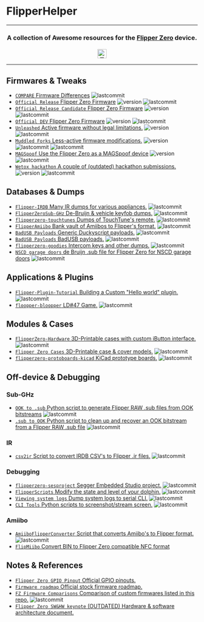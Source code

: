 # FlipperHelper

<!--<hr>
<a href="https://github.com/djsime1/awesome-flipperzero">
  <img src="https://user-images.githubusercontent.com/8518150/158502722-2532719c-a680-4405-b230-d45474a5decd.png" align="center" alt="Awesome Flipper Zero" title="Awesome Flipper Zero">
</a>-->

<hr>
<h3 align="center">
  A collection of Awesome resources for the <a href="https://flipperzero.one">Flipper Zero</a> device.<br><br>
  <a href="#">
    <img src="https://img.shields.io/badge/Thanks!-djsime1-blue" alt="Thanks! djsime1" height=24>
    <!--<img src="https://awesome.re/badge.svg" alt="Awesome" height=24>
    <img src="https://img.shields.io/badge/Powered%20by-Dolphins-blue" alt="Powered by dolphins" height=24>
    <img src="https://img.shields.io/badge/Approved%20by-Lurat-brightgreen" alt="Approved by Lurat" height=24 title="Lurat is my Flipper">
    <img src="https://img.shields.io/badge/Hack-The%20Planet-orange" alt="Hack the planet" height=24>-->
  </a>
</h3>
<hr>

<!-- DO NOT MODIFY ABOVE -->

<!--  ![lastcommit](https://img.shields.io/badge/dynamic/json?label=last%20commit&query=date&url=https%3A%2F%2Funtitled-jbqaofrwbteh.runkit.sh%2F  %2F  %2Fcommit) 
 ![lastcommit](https://img.shields.io/badge/dynamic/json?label=last%20commit&query=%24.commit.author.date&url=https%3A%2F%2Fapi.github.com%2Frepos%2F   %2F   %2Fcommits%2F   )
-->
 
## Firmwares & Tweaks
- [`COMPARE` Firmware Differences](https://gist.github.com/djsime1/edb8f3a0ab77e563898d1c55f489bf96) ![lastcommit](https://img.shields.io/badge/dynamic/json?label=last%20commit&query=%24.updated_at&url=https%3A%2F%2Fapi.github.com%2Fgists%2Fedb8f3a0ab77e563898d1c55f489bf96&cacheSeconds=10800)
- [`Official Release` Flipper Zero Firmware](https://github.com/flipperdevices/flipperzero-firmware) ![version](https://img.shields.io/github/v/release/flipperdevices/flipperzero-firmware?sort=date&cacheSeconds=10800) ![lastcommit](https://img.shields.io/badge/dynamic/json?label=last%20commit&query=%24.commit.author.date&url=https%3A%2F%2Fapi.github.com%2Frepos%2Fflipperdevices%2Fflipperzero-firmware%2Fcommits%2Frelease&cacheSeconds=10800)
- [`Official Release Candidate` Flipper Zero Firmware](https://github.com/flipperdevices/flipperzero-firmware/tree/release-candidate) ![version](https://img.shields.io/github/v/release/flipperdevices/flipperzero-firmware?display_name=tag&include_prereleases&cacheSeconds=10800)  ![lastcommit](https://img.shields.io/badge/dynamic/json?label=last%20commit&query=%24.commit.author.date&url=https%3A%2F%2Fapi.github.com%2Frepos%2Fflipperdevices%2Fflipperzero-firmware%2Fcommits%2Frelease-candidate&cacheSeconds=10800)
- [`Official DEV` Flipper Zero Firmware](https://github.com/flipperdevices/flipperzero-firmware) ![version](https://img.shields.io/github/v/release/flipperdevices/flipperzero-firmware?display_name=tag&include_prereleases&cacheSeconds=10800)  ![lastcommit](https://img.shields.io/badge/dynamic/json?label=last%20commit&query=%24.commit.author.date&url=https%3A%2F%2Fapi.github.com%2Frepos%2Fflipperdevices%2Fflipperzero-firmware%2Fcommits%2Fdev&cacheSeconds=10800)
- [`Unleashed` Active firmware without legal limitations.](https://github.com/Eng1n33r/flipperzero-firmware) ![version](https://img.shields.io/github/v/release/Eng1n33r/flipperzero-firmware?display_name=tag&include_prereleases&cacheSeconds=10800) ![lastcommit](https://img.shields.io/badge/dynamic/json?label=last%20commit&query=%24.commit.author.date&url=https%3A%2F%2Fapi.github.com%2Frepos%2FEng1n33r%2Fflipperzero-firmware%2Fcommits%2Fdev&cacheSeconds=10800)
- [`Muddled Forks` Less-active firmware modifications.](https://github.com/MuddledBox/flipperzero-firmware/tree/muddled_dev) ![version](https://img.shields.io/github/v/release/MuddledBox/flipperzero-firmware?display_name=tag&include_prereleases&cacheSeconds=10800) ![lastcommit](https://img.shields.io/badge/dynamic/json?label=last%20commit&query=%24.commit.author.date&url=https%3A%2F%2Fapi.github.com%2Frepos%2FMuddledBox%2Fflipperzero-firmware%2Fcommits%2Fdev&cacheSeconds=10800) ![lastcommit](https://img.shields.io/badge/dynamic/json?label=last%20commit%20MuddledDev&query=%24.commit.author.date&url=https%3A%2F%2Fapi.github.com%2Frepos%2FMuddledBox%2Fflipperzero-firmware%2Fcommits%2Fmuddled_dev&cacheSeconds=10800)
- [`MAGSpoof` Use the Flipper Zero as a MAGSpoof device](https://github.com/dunaevai135/flipperzero-firmware/tree/feature/nomodule) ![version](https://img.shields.io/github/v/release/dunaevai135/flipperzero-firmware?display_name=tag&include_prereleases&cacheSeconds=10800) ![lastcommit](https://img.shields.io/badge/dynamic/json?label=last%20commit&query=%24.commit.author.date&url=https%3A%2F%2Fapi.github.com%2Frepos%2Fdunaevai135%2Fflipperzero-firmware%2Fcommits%2Ffeature%2Fnomodule&cacheSeconds=10800)
- [`Wetox hackathon` A couple of (outdated) hackathon submissions.](https://github.com/wetox-team/flipperzero-firmware) ![version](https://img.shields.io/github/v/release/wetox-team/flipperzero-firmware?display_name=tag&include_prereleases&cacheSeconds=10800) ![lastcommit](https://img.shields.io/badge/dynamic/json?label=last%20commit&query=%24.commit.author.date&url=https%3A%2F%2Fapi.github.com%2Frepos%2Fwetox-team%2Fflipperzero-firmware%2Fcommits%2Fdev&cacheSeconds=10800)

## Databases & Dumps
- [`Flipper-IRDB` Many IR dumps for various appliances.](https://github.com/Lucaslhm/Flipper-IRDB) ![lastcommit](https://img.shields.io/badge/dynamic/json?label=last%20commit&query=%24.commit.author.date&url=https%3A%2F%2Fapi.github.com%2Frepos%2FLucaslhm%2FFlipper-IRDB%2Fcommits%2Fmain&cacheSeconds=10800)
- [`FlipperZeroSub-GHz` De-Bruijn & vehicle keyfob dumps.](https://github.com/MuddledBox/FlipperZeroSub-GHz) ![lastcommit](https://img.shields.io/badge/dynamic/json?label=last%20commit&query=%24.commit.author.date&url=https%3A%2F%2Fapi.github.com%2Frepos%2FMuddledBox%2FFlipperZeroSub-GHz%2Fcommits%2Fmain&cacheSeconds=10800)
- [`flipperzero-touchtunes` Dumps of TouchTune's remote.](https://github.com/jimilinuxguy/flipperzero-touchtunes) ![lastcommit](https://img.shields.io/badge/dynamic/json?label=last%20commit&query=%24.commit.author.date&url=https%3A%2F%2Fapi.github.com%2Frepos%2Fjimilinuxguy%2Fflipperzero-touchtunes%2Fcommits%2Fmaster&cacheSeconds=10800)
- [`FlipperAmiibo` Bank vault of Amiibos to Flipper's format.](https://github.com/Gioman101/FlipperAmiibo) ![lastcommit](https://img.shields.io/badge/dynamic/json?label=last%20commit&query=%24.commit.author.date&url=https%3A%2F%2Fapi.github.com%2Frepos%2FGioman101%2FFlipperAmiibo%2Fcommits%2Fmain&cacheSeconds=10800)
- [`BadUSB Payloads` Generic Duckyscript payloads.](https://github.com/hak5/usbrubberducky-payloads) ![lastcommit](https://img.shields.io/badge/dynamic/json?label=last%20commit&query=%24.commit.author.date&url=https%3A%2F%2Fapi.github.com%2Frepos%2Fhak5%2Fusbrubberducky-payloads%2Fcommits%2Fmaster&cacheSeconds=10800)
- [`BadUSB Payloads` BadUSB payloads.](https://github.com/startrk1995/BadUSB) ![lastcommit](https://img.shields.io/badge/dynamic/json?label=last%20commit&query=%24.commit.author.date&url=https%3A%2F%2Fapi.github.com%2Frepos%2Fstartrk1995%2FBadUSB%2Fcommits%2Fmain&cacheSeconds=10800)
- [`flipperzero-goodies` Intercom keys and other dumps.](https://github.com/wetox-team/flipperzero-goodies) ![lastcommit](https://img.shields.io/badge/dynamic/json?label=last%20commit&query=%24.commit.author.date&url=https%3A%2F%2Fapi.github.com%2Frepos%2Fwetox-team%2Fflipperzero-goodies%2Fcommits%2Fmaster&cacheSeconds=10800)
- [`NSCD garage doors` de Bruijn .sub file for Flipper Zero for NSCD garage doors](https://gist.github.com/jinschoi/52528b891d999ca17129ab75b9369a32) ![lastcommit](https://img.shields.io/badge/dynamic/json?label=last%20commit&query=%24.updated_at&url=https%3A%2F%2Fapi.github.com%2Fgists%2F52528b891d999ca17129ab75b9369a32&cacheSeconds=10800)

## Applications & Plugins
- [`Flipper-Plugin-Tutorial` Building a Custom "Hello world" plugin.](https://github.com/DroomOne/Flipper-Plugin-Tutorial) ![lastcommit](https://img.shields.io/badge/dynamic/json?label=last%20commit&query=%24.commit.author.date&url=https%3A%2F%2Fapi.github.com%2Frepos%2FDroomOne%2FFlipper-Plugin-Tutorial%2Fcommits%2Fmain&cacheSeconds=10800)
- [`floopper-bloopper` LD#47 Game.](https://github.com/glitchcore/floopper-bloopper) ![lastcommit](https://img.shields.io/badge/dynamic/json?label=last%20commit&query=%24.commit.author.date&url=https%3A%2F%2Fapi.github.com%2Frepos%2Fglitchcore%2Ffloopper-bloopper%2Fcommits%2Fmaster&cacheSeconds=10800)

## Modules & Cases
- [`FlipperZero-Hardware` 3D-Printable cases with custom iButton interface.](https://github.com/s0ko1ex/FlipperZero-Hardware) ![lastcommit](https://img.shields.io/badge/dynamic/json?label=last%20commit&query=%24.commit.author.date&url=https%3A%2F%2Fapi.github.com%2Frepos%2Fs0ko1ex%2FFlipperZero-Hardware%2Fcommits%2Fmaster&cacheSeconds=10800)
- [`Flipper Zero Cases` 3D-Printable case & cover models.](https://github.com/MuddledBox/FlipperZeroCases) ![lastcommit](https://img.shields.io/badge/dynamic/json?label=last%20commit&query=%24.commit.author.date&url=https%3A%2F%2Fapi.github.com%2Frepos%2FMuddledBox%2FFlipperZeroCases%2Fcommits%2Fmain&cacheSeconds=10800)
- [`flipperzero-protoboards-kicad` KiCad prototype boards.](https://github.com/lomalkin/flipperzero-protoboards-kicad) ![lastcommit](https://img.shields.io/badge/dynamic/json?label=last%20commit&query=%24.commit.author.date&url=https%3A%2F%2Fapi.github.com%2Frepos%2Flomalkin%2Fflipperzero-protoboards-kicad%2Fcommits%2Fmaster&cacheSeconds=10800)

## Off-device & Debugging
### Sub-GHz
- [`OOK to .sub` Python script to generate Flipper RAW .sub files from OOK bitstreams](https://gist.github.com/jinschoi/f39dbd82e4e3d99d32ab6a9b8dfc2f55) ![lastcommit](https://img.shields.io/badge/dynamic/json?label=last%20commit&query=%24.updated_at&url=https%3A%2F%2Fapi.github.com%2Fgists%2Ff39dbd82e4e3d99d32ab6a9b8dfc2f55&cacheSeconds=10800)
- [`.sub to OOK` Python script to clean up and recover an OOK bitstream from a Flipper RAW .sub file](https://gist.github.com/jinschoi/40a470e432c6ac244be8159145454b5c) ![lastcommit](https://img.shields.io/badge/dynamic/json?label=last%20commit&query=%24.updated_at&url=https%3A%2F%2Fapi.github.com%2Fgists%2F40a470e432c6ac244be8159145454b5c&cacheSeconds=10800)

### IR
- [`csv2ir` Script to convert IRDB CSV's to Flipper .ir files.](https://github.com/Spexivus/csv2ir) ![lastcommit](https://img.shields.io/badge/dynamic/json?label=last%20commit&query=%24.commit.author.date&url=https%3A%2F%2Fapi.github.com%2Frepos%2FSpexivus%2Fcsv2ir%2Fcommits%2Fmain&cacheSeconds=10800)

### Debugging
- [`flipperzero-sesproject` Segger Embedded Studio project.](https://github.com/hedger/flipperzero-sesproject) ![lastcommit](https://img.shields.io/badge/dynamic/json?label=last%20commit&query=%24.commit.author.date&url=https%3A%2F%2Fapi.github.com%2Frepos%2Fhedger%2Fflipperzero-sesproject%2Fcommits%2Fmaster&cacheSeconds=10800)
- [`FlipperScripts` Modify the state and level of your dolphin.](https://github.com/DroomOne/FlipperScripts) ![lastcommit](https://img.shields.io/badge/dynamic/json?label=last%20commit&query=%24.commit.author.date&url=https%3A%2F%2Fapi.github.com%2Frepos%2FDroomOne%2FFlipperScripts%2Fcommits%2Fmain&cacheSeconds=10800)
- [`Viewing system logs` Dump system logs to serial CLI.](https://gist.github.com/jaflo/50c35c46f3ecada7a18c9e5cc203a3f8) ![lastcommit](https://img.shields.io/badge/dynamic/json?label=last%20commit&query=%24.updated_at&url=https%3A%2F%2Fapi.github.com%2Fgists%2F50c35c46f3ecada7a18c9e5cc203a3f8&cacheSeconds=10800)
- [`CLI Tools` Python scripts to screenshot/stream screen.](https://github.com/lomalkin/flipperzero-cli-tools) ![lastcommit](https://img.shields.io/badge/dynamic/json?label=last%20commit&query=%24.commit.author.date&url=https%3A%2F%2Fapi.github.com%2Frepos%2Flomalkin%2Fflipperzero-cli-tools%2Fcommits%2Fmaster&cacheSeconds=10800)

### Amiibo
- [`AmiiboFlipperConverter` Script that converts Amiibo's to Flipper format.](https://github.com/Lucaslhm/AmiiboFlipperConverter/) ![lastcommit](https://img.shields.io/badge/dynamic/json?label=last%20commit&query=%24.commit.author.date&url=https%3A%2F%2Fapi.github.com%2Frepos%2FLucaslhm%2FAmiiboFlipperConverter%2Fcommits%2Fmain&cacheSeconds=10800)
- [`FlipMiibo` Convert BIN to Flipper Zero compatible NFC format](https://github.com/0xz00n/FlipMiibo)


## Notes & References
- [`Flipper Zero GPIO Pinout` Official GPIO pinouts.](https://miro.com/app/board/uXjVO_LaYYI=/?moveToWidget=3458764522696947614&cot=10)
- [`Firmware roadmap` Official stock firmware roadmap.](https://miro.com/app/board/uXjVO_3D6xU=/?moveToWidget=3458764522498020058&cot=14)
- [`FZ Firmware Comparisons` Comparison of custom firmwares listed in this repo.](https://gist.github.com/djsime1/edb8f3a0ab77e563898d1c55f489bf96) ![lastcommit](https://img.shields.io/badge/dynamic/json?label=last%20commit&query=%24.updated_at&url=https%3A%2F%2Fapi.github.com%2Fgists%2Fedb8f3a0ab77e563898d1c55f489bf96&cacheSeconds=10800)
- [`Flipper Zero SW&HW keynote` (OUTDATED) Hardware & software architecture document.](https://miro.com/app/board/o9J_l1XZfbw=/?moveToWidget=3458764514405659414&cot=14)

<!-- DO NOT MODIFY BELOW -->
<!--
<hr>
<h3 align="center">Want to make changes?</h3>
<div align="center">
  You can <kbd><a href="https://github.com/djsime1/awesome-flipperzero/edit/main/README.md">Edit this file</a></kbd> and open a Pull Request,
  or <kbd><a href="https://github.com/djsime1/awesome-flipperzero/discussions">Start a discussion</a></kbd> with your ideas.<br>
  <em>(A GitHub account is required for both)</em>
</div>
-->
